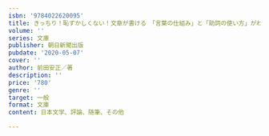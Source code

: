 ```yaml
---
isbn: '9784022620095'
title: きっちり！恥ずかしくない！文章が書ける　「言葉の仕組み」と「助詞の使い方」がわか
volume: ''
series: 文庫
publisher: 朝日新聞出版
pubdate: '2020-05-07'
cover: ''
author: 前田安正／著
description: ''
price: '780'
genre: ''
target: 一般
format: 文庫
content: 日本文学、評論、随筆、その他

---
```

